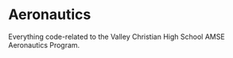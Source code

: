 # Aeronautics

Everything code-related to the Valley Christian High School AMSE Aeronautics Program.
